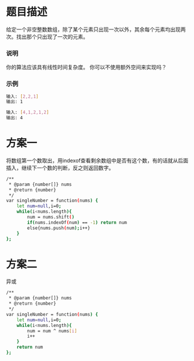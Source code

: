 # 题目描述

给定一个非空整数数组，除了某个元素只出现一次以外，其余每个元素均出现两次。找出那个只出现了一次的元素。

### 说明

你的算法应该具有线性时间复杂度。 你可以不使用额外空间来实现吗？

### 示例

``` bash
输入: [2,2,1]
输出: 1
```

```bash
输入: [4,1,2,1,2]
输出: 4
```

# 方案一

将数组第一个数取出，用indexof查看剩余数组中是否有这个数，有的话就从后面插入，继续下一个数的判断，反之则返回数字。

``` bash
/**
 * @param {number[]} nums
 * @return {number}
 */
var singleNumber = function(nums) {
    let num=null,i=0;
    while(i<nums.length){
        num = nums.shift()
        if(nums.indexOf(num) == -1) return num 
        else{nums.push(num);i++}
    }
};
```

# 方案二

异或

``` bash
/**
 * @param {number[]} nums
 * @return {number}
 */
var singleNumber = function(nums) {
    let num=null,i=0;
    while(i<nums.length){
        num = num ^ nums[i]
        i++
    }
    return num
};
```
